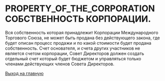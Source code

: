 # PROPERTY_OF_THE_CORPORATION СОБСТВЕННОСТЬ КОРПОРАЦИИ.
Вся собственность которая принадлежит Корпорации Международного Торгового Союза,
не может быть продана без действующего закона, 
где будет описан процесс продажи и по какой стоимости будет продана собственность.
Счет основателя, и счета других участников не является 
счетом корпорации, Совет Директоров должен создать отдельный счет который
будет бюджетом и управляться только членами действующих членов Совета Директоров.

[Выход на главную](../readme.md)